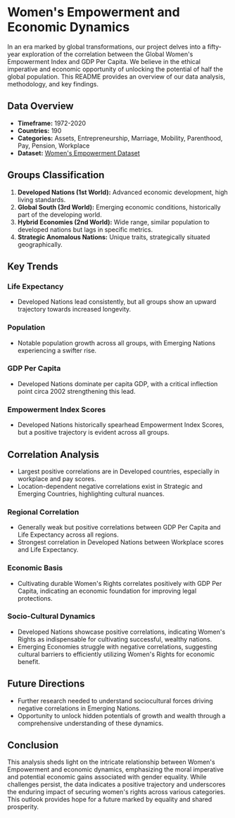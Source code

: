 # Women's Empowerment and Economic Dynamics

In an era marked by global transformations, our project delves into a fifty-year exploration of the correlation between the Global Women's Empowerment Index and GDP Per Capita. We believe in the ethical imperative and economic opportunity of unlocking the potential of half the global population. This README provides an overview of our data analysis, methodology, and key findings.

## Data Overview
- **Timeframe:** 1972-2020
- **Countries:** 190
- **Categories:** Assets, Entrepreneurship, Marriage, Mobility, Parenthood, Pay, Pension, Workplace
- **Dataset:** [Women's Empowerment Dataset](https://data.world/makeovermonday/2020w26)

## Groups Classification
1. **Developed Nations (1st World):** Advanced economic development, high living standards.
2. **Global South (3rd World):** Emerging economic conditions, historically part of the developing world.
3. **Hybrid Economies (2nd World):** Wide range, similar population to developed nations but lags in specific metrics.
4. **Strategic Anomalous Nations:** Unique traits, strategically situated geographically.

## Key Trends

### Life Expectancy
- Developed Nations lead consistently, but all groups show an upward trajectory towards increased longevity.

### Population
- Notable population growth across all groups, with Emerging Nations experiencing a swifter rise.

### GDP Per Capita
- Developed Nations dominate per capita GDP, with a critical inflection point circa 2002 strengthening this lead.

### Empowerment Index Scores
- Developed Nations historically spearhead Empowerment Index Scores, but a positive trajectory is evident across all groups.

## Correlation Analysis
- Largest positive correlations are in Developed countries, especially in workplace and pay scores.
- Location-dependent negative correlations exist in Strategic and Emerging Countries, highlighting cultural nuances.

### Regional Correlation
- Generally weak but positive correlations between GDP Per Capita and Life Expectancy across all regions.
- Strongest correlation in Developed Nations between Workplace scores and Life Expectancy.

### Economic Basis
- Cultivating durable Women's Rights correlates positively with GDP Per Capita, indicating an economic foundation for improving legal protections.

### Socio-Cultural Dynamics
- Developed Nations showcase positive correlations, indicating Women's Rights as indispensable for cultivating successful, wealthy nations.
- Emerging Economies struggle with negative correlations, suggesting cultural barriers to efficiently utilizing Women's Rights for economic benefit.

## Future Directions
- Further research needed to understand sociocultural forces driving negative correlations in Emerging Nations.
- Opportunity to unlock hidden potentials of growth and wealth through a comprehensive understanding of these dynamics.

## Conclusion
This analysis sheds light on the intricate relationship between Women's Empowerment and economic dynamics, emphasizing the moral imperative and potential economic gains associated with gender equality. While challenges persist, the data indicates a positive trajectory and underscores the enduring impact of securing women's rights across various categories. This outlook provides hope for a future marked by equality and shared prosperity.
